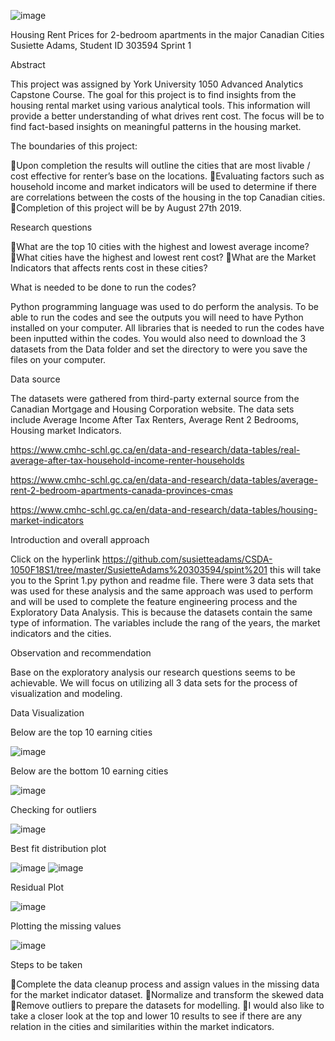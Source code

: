
![image](https://user-images.githubusercontent.com/43391446/62583821-d6772280-b87f-11e9-8890-a8e8ab795ee1.png)

Housing Rent Prices for 2-bedroom apartments in the major Canadian Cities
Susiette Adams, Student ID 303594
 Sprint 1
 
Abstract

This project was assigned by York University 1050 Advanced Analytics Capstone Course. The goal for this project is to find insights from the housing rental market using various analytical tools. This information will provide a better understanding of what drives rent cost. The focus will be to find fact-based insights on meaningful patterns in the housing market.

The boundaries of this project:

Upon completion the results will outline the cities that are most livable / cost effective for renter’s base on the locations.
Evaluating factors such as household income and market indicators will be used to determine if there are correlations between the costs of the housing in the top Canadian cities.
Completion of this project will be by August 27th 2019.

Research questions

What are the top 10 cities with the highest and lowest average income?
What cities have the highest and lowest rent cost?
What are the Market Indicators that affects rents cost in these cities?

What is needed to be done to run the codes?

Python programming language was used to do perform the analysis. To be able to run the codes and see the outputs you will need to have Python installed on your computer. All libraries that is needed to run the codes have been inputted within the codes. You would also need to download the 3 datasets from the Data folder and set the directory to were you save the files on your computer.

Data source

The datasets were gathered from third-party external source from the Canadian Mortgage and Housing Corporation website. The data sets include Average Income After Tax Renters, Average Rent 2 Bedrooms, Housing market Indicators.

https://www.cmhc-schl.gc.ca/en/data-and-research/data-tables/real-average-after-tax-household-income-renter-households

https://www.cmhc-schl.gc.ca/en/data-and-research/data-tables/average-rent-2-bedroom-apartments-canada-provinces-cmas

https://www.cmhc-schl.gc.ca/en/data-and-research/data-tables/housing-market-indicators

Introduction and overall approach

Click on the hyperlink https://github.com/susietteadams/CSDA-1050F18S1/tree/master/SusietteAdams%20303594/spint%201 this will take you to the Sprint 1.py python and readme file. There were 3 data sets that was used for these analysis and the same approach was used to perform and will be used to complete the feature engineering process and the Exploratory Data Analysis. This is because the datasets contain the same type of information. The variables include the rang of the years, the market indicators and the cities. 

Observation and recommendation

Base on the exploratory analysis our research questions seems to be achievable. We will focus on utilizing all 3 data sets for the process of visualization and modeling.

Data Visualization

Below are the top 10 earning cities

![image](https://user-images.githubusercontent.com/43391446/62583384-0291a400-b87e-11e9-928b-d4747b95029f.png)

Below are the bottom 10 earning cities

![image](https://user-images.githubusercontent.com/43391446/62583423-2d7bf800-b87e-11e9-9b7c-a52e6a50b539.png)

Checking for outliers

![image](https://user-images.githubusercontent.com/43391446/62583471-61571d80-b87e-11e9-9e6c-e2387daae189.png)

Best fit distribution plot

![image](https://user-images.githubusercontent.com/43391446/62583517-8ba8db00-b87e-11e9-928e-ae26f9a7fe99.png)
![image](https://user-images.githubusercontent.com/43391446/62583530-9c595100-b87e-11e9-9f4c-fb6a79c2c015.png)

Residual Plot

![image](https://user-images.githubusercontent.com/43391446/62583540-b09d4e00-b87e-11e9-81fb-def5f1df1115.png)

Plotting the missing values

![image](https://user-images.githubusercontent.com/43391446/62583568-c3b01e00-b87e-11e9-9b28-5fd149210f09.png)

Steps to be taken

Complete the data cleanup process and assign values in the missing data for the market indicator dataset. 
Normalize and transform the skewed data
Remove outliers to prepare the datasets for modelling.
I would also like to take a closer look at the top and lower 10 results to see if there are any relation in the cities and similarities within the market indicators.